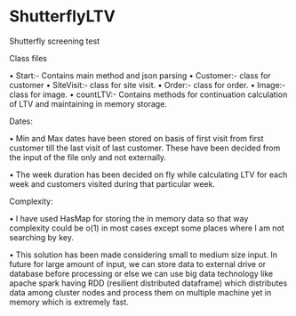 # ShutterflyLTV

Shutterfly screening test

Class files

•	Start:- Contains main method and json parsing
•	Customer:- class for customer
•	SiteVisit:- class for site visit.
•	Order:-  class for order.
•	Image:- class for image.
•	countLTV:- Contains methods for continuation calculation of LTV and maintaining in memory storage.

Dates:

•	Min and Max dates have been stored on basis of first visit from first customer till the last visit of last customer. These have been decided from the input of the file only and not externally.

•	The week duration has been decided on fly while calculating LTV for each week and customers visited during that particular week.

Complexity:

•	I have used HasMap for storing the in memory data so that way complexity could be o(1) in most cases except some places where I am not searching by key.

•	This solution has been made considering small to medium size input. In future for large amount of input, we can store data to external drive or database before processing or else we can use big data technology like apache spark having RDD (resilient distributed dataframe) which distributes data among cluster nodes and process them on multiple machine yet in memory which is extremely fast.

